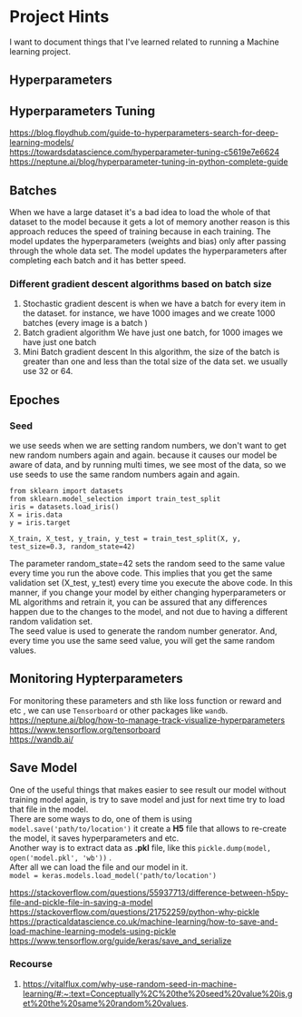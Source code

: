 # Project Hints 
I want to document things that I've learned related to running a Machine learning project.

## Hyperparameters

## Hyperparameters Tuning
https://blog.floydhub.com/guide-to-hyperparameters-search-for-deep-learning-models/ <br />
https://towardsdatascience.com/hyperparameter-tuning-c5619e7e6624 <br />
https://neptune.ai/blog/hyperparameter-tuning-in-python-complete-guide <br />

## Batches 
When we have a large dataset it's a bad idea to load the whole of that dataset to the model because it gets a lot of memory another reason is this approach reduces the speed of training because in each training. The model updates the hyperparameters (weights and bias) only after passing through the whole data set. The model updates the hyperparameters after completing each batch and it has better speed. <br />
### Different  gradient descent algorithms based on batch size
1. Stochastic gradient descent is when we have a batch for every item in the dataset. for instance, we have 1000 images and we create 1000 batches (every image is a batch )
2. Batch gradient algorithm
    We have just one batch, for 1000 images we have just one batch
3. Mini Batch gradient descent 
    In this algorithm, the size of the batch is greater than one and less than the total size of the data set. we usually use 32 or 64.

## Epoches

### Seed 
we use seeds when we are setting random numbers, we don't want to get new random numbers again and again. because it causes our model be aware of data, and by running multi times, we see most of the data, so we use seeds to use the same random numbers again and again. <br />
```
from sklearn import datasets
from sklearn.model_selection import train_test_split
iris = datasets.load_iris()
X = iris.data
y = iris.target
 
X_train, X_test, y_train, y_test = train_test_split(X, y, test_size=0.3, random_state=42)

```
The parameter random_state=42 sets the random seed to the same value every time you run the above code. This implies that you get the same validation set (X_test, y_test) every time you execute the above code. In this manner, if you change your model by either changing hyperparameters or ML algorithms and retrain it, you can be assured that any differences happen due to the changes to the model, and not due to having a different random validation set. <br />
The seed value is used to generate the random number generator. And, every time you use the same seed value, you will get the same random values.


## Monitoring Hypterparameters
For monitoring these parameters and sth like loss function or reward and etc , we can use ```Tensorboard``` or other packages like ```wandb```. <br />
https://neptune.ai/blog/how-to-manage-track-visualize-hyperparameters <br />
https://www.tensorflow.org/tensorboard <br />
https://wandb.ai/

## Save Model
One of the useful things that makes easier to see result our model without training model again, is try to save model and just for next time try to load that file in the model. <br />
There are some ways to do, one of them is using ```model.save('path/to/location')``` it create a **H5** file that allows to re-create the model, it saves hyperparameters and etc. <br />
Another way is to extract data as **.pkl** file, like this ```pickle.dump(model, open('model.pkl', 'wb'))``` . <br />
After all we can load the file and our model in it. <br />
```model = keras.models.load_model('path/to/location')``` <br />

https://stackoverflow.com/questions/55937713/difference-between-h5py-file-and-pickle-file-in-saving-a-model <br />
https://stackoverflow.com/questions/21752259/python-why-pickle <br />
https://practicaldatascience.co.uk/machine-learning/how-to-save-and-load-machine-learning-models-using-pickle <br />
https://www.tensorflow.org/guide/keras/save_and_serialize <br />












### Recourse
1. https://vitalflux.com/why-use-random-seed-in-machine-learning/#:~:text=Conceptually%2C%20the%20seed%20value%20is,get%20the%20same%20random%20values.